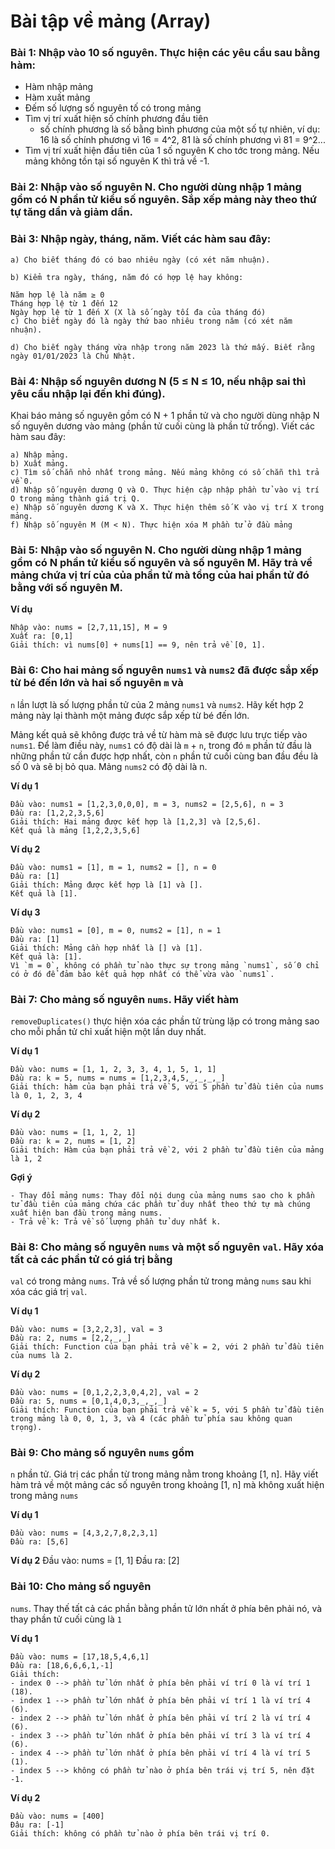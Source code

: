 # Bài tập về mảng (Array)

### Bài 1: Nhập vào 10 số nguyên. Thực hiện các yêu cầu sau bằng hàm:

- Hàm nhập mảng
- Hàm xuất mảng
- Đếm số lượng số nguyên tố có trong mảng
- Tìm vị trí xuất hiện số chính phương đầu tiên
    - số chính phương là số bằng bình phương của một số tự nhiên, ví dụ: 16 là số chính phương vì 16 = 4^2, 81 là số
      chính phương vì 81 = 9^2...
- Tìm vị trí xuất hiện đầu tiên của 1 số nguyên K cho tớc trong mảng. Nếu mảng không tồn tại số nguyên K thì trả về -1.

### Bài 2: Nhập vào số nguyên N. Cho người dùng nhập 1 mảng gồm có N phần tử kiểu số nguyên. Sắp xếp mảng này theo thứ tự tăng dần và giảm dần.

### Bài 3: Nhập ngày, tháng, năm. Viết các hàm sau đây:

    a) Cho biết tháng đó có bao nhiêu ngày (có xét năm nhuận).

    b) Kiểm tra ngày, tháng, năm đó có hợp lệ hay không:

    Năm hợp lệ là năm ≥ 0
    Tháng hợp lệ từ 1 đến 12
    Ngày hợp lệ từ 1 đến X (X là số ngày tối đa của tháng đó)
    c) Cho biết ngày đó là ngày thứ bao nhiêu trong năm (có xét năm nhuận).

    d) Cho biết ngày tháng vừa nhập trong năm 2023 là thứ mấy. Biết rằng ngày 01/01/2023 là Chủ Nhật.

### Bài 4: Nhập số nguyên dương N (5 ≤ N ≤ 10, nếu nhập sai thì yêu cầu nhập lại đến khi đúng).

Khai báo mảng số nguyên gồm có N + 1 phần tử và cho người dùng nhập N số nguyên dương vào mảng (phần tử cuối cùng là
phần tử trống). Viết các hàm sau đây:

    a) Nhập mảng.
    b) Xuất mảng.
    c) Tìm số chẵn nhỏ nhất trong mảng. Nếu mảng không có số chẵn thì trả về 0.
    d) Nhập số nguyên dương Q và O. Thực hiện cập nhập phần tử vào vị trí O trong mảng thành giá trị Q.
    e) Nhập số nguyên dương K và X. Thực hiện thêm số K vào vị trí X trong mảng.
    f) Nhập số nguyên M (M < N). Thực hiện xóa M phần tử ở đầu mảng

### Bài 5: Nhập vào số nguyên N. Cho người dùng nhập 1 mảng gồm có N phần tử kiểu số nguyên và số nguyên M. Hãy trả về mảng chứa vị trí của của phần tử mà tổng của hai phần tử đó bằng với số nguyên M.

**Ví dụ**

    Nhập vào: nums = [2,7,11,15], M = 9
    Xuất ra: [0,1]
    Giải thích: vì nums[0] + nums[1] == 9, nên trả về [0, 1].

### Bài 6: Cho hai mảng số nguyên `nums1` và `nums2` đã được sắp xếp từ bé đến lớn và hai số nguyên `m` và

`n` lần lượt là số lượng phần tử của 2 mảng `nums1` và
`nums2`. Hãy kết hợp 2 mảng này lại thành một mảng được sắp xếp từ bé đến lớn.

Mảng kết quả sẽ không được trả về từ hàm mà sẽ được lưu trực tiếp vào `nums1`. Để làm điều này, `nums1` có độ dài là
`m` + `n`, trong đó `m` phần tử đầu là những phần tử cần được hợp nhất, còn `n` phần tử cuối cùng ban đầu đều là số 0 và
sẽ bị bỏ qua. Mảng `nums2` có độ dài là n.

**Ví dụ 1**

    Đầu vào: nums1 = [1,2,3,0,0,0], m = 3, nums2 = [2,5,6], n = 3
    Đầu ra: [1,2,2,3,5,6]
    Giải thích: Hai mảng được kết hợp là [1,2,3] và [2,5,6].
    Kết quả là mảng [1,2,2,3,5,6]

**Ví dụ 2**

    Đầu vào: nums1 = [1], m = 1, nums2 = [], n = 0
    Đầu ra: [1]
    Giải thích: Mảng được kết hợp là [1] và [].
    Kết quả là [1].

**Ví dụ 3**

    Đầu vào: nums1 = [0], m = 0, nums2 = [1], n = 1
    Đầu ra: [1]
    Giải thích: Mảng cần hợp nhất là [] và [1].
    Kết quả là: [1].
    Vì `m = 0`, không có phần tử nào thực sự trong mảng `nums1`, số 0 chỉ có ở đó để đảm bảo kết quả hợp nhất có thể vừa vào `nums1`.

### Bài 7: Cho mảng số nguyên `nums`. Hãy viết hàm

`removeDuplicates()` thực hiện xóa các phần tử trùng lặp có trong mảng sao cho mỗi phần tử chỉ xuất hiện một lần duy
nhất.

**Ví dụ 1**

    Đầu vào: nums = [1, 1, 2, 3, 3, 4, 1, 5, 1, 1]
    Đầu ra: k = 5, nums = nums = [1,2,3,4,5,_,_,_,_]
    Giải thích: hàm của bạn phải trả về 5, với 5 phần tử đầu tiên của nums là 0, 1, 2, 3, 4

**Ví dụ 2**

    Đầu vào: nums = [1, 1, 2, 1]
    Đầu ra: k = 2, nums = [1, 2]
    Giải thích: Hàm của bạn phải trả về 2, với 2 phần tử đầu tiên của mảng là 1, 2

**Gợi ý**

    - Thay đổi mảng nums: Thay đổi nội dung của mảng nums sao cho k phần tử đầu tiên của mảng chứa các phần tử duy nhất theo thứ tự mà chúng xuất hiện ban đầu trong mảng nums.
    - Trả về k: Trả về số lượng phần tử duy nhất k.

### Bài 8: Cho mảng số nguyên `nums` và một số nguyên `val`. Hãy xóa tất cả các phần tử có giá trị bằng

`val` có trong mảng `nums`. Trả về số lượng phần tử trong mảng `nums` sau khi xóa các giá trị `val`.

**Ví dụ 1**

    Đầu vào: nums = [3,2,2,3], val = 3
    Đầu ra: 2, nums = [2,2,_,_]
    Giải thích: Function của bạn phải trả về k = 2, với 2 phần tử đầu tiên của nums là 2.

**Ví dụ 2**

    Đầu vào: nums = [0,1,2,2,3,0,4,2], val = 2
    Đầu ra: 5, nums = [0,1,4,0,3,_,_,_]
    Giải thích: Function của bạn phải trả về k = 5, với 5 phần tử đầu tiên trong mảng là 0, 0, 1, 3, và 4 (các phần tử phía sau không quan trọng).

### Bài 9: Cho mảng số nguyên `nums` gồm

`n` phần tử. Giá trị các phần từ trong mảng nằm trong khoảng [1, n]. Hãy viết hàm trả về một mảng các số nguyên trong
khoảng [1, n] mà không xuất hiện trong mảng
`nums`

**Ví dụ 1**

    Đầu vào: nums = [4,3,2,7,8,2,3,1]
    Đầu ra: [5,6]

**Ví dụ 2**
Đầu vào: nums = [1, 1]
Đầu ra: [2]

### Bài 10: Cho mảng số nguyên

`nums`. Thay thế tất cả các phần bằng phần tử lớn nhất ở phía bên phải nó, và thay phần tử cuối cùng là `1`

**Ví dụ 1**

```console
Đầu vào: nums = [17,18,5,4,6,1]
Đầu ra: [18,6,6,6,1,-1]
Giải thích: 
- index 0 --> phần tử lớn nhất ở phía bên phải ví trí 0 là ví trí 1 (18).
- index 1 --> phần tử lớn nhất ở phía bên phải ví trí 1 là ví trí 4 (6).
- index 2 --> phần tử lớn nhất ở phía bên phải ví trí 2 là ví trí 4 (6).
- index 3 --> phần tử lớn nhất ở phía bên phải ví trí 3 là ví trí 4 (6).
- index 4 --> phần tử lớn nhất ở phía bên phải ví trí 4 là ví trí 5 (1).
- index 5 --> không có phần tử nào ở phía bên trái vị trí 5, nên đặt -1.
```

**Ví dụ 2**

```console
Đầu vào: nums = [400]
Đâu ra: [-1]
Giải thích: không có phần tử nào ở phía bên trái vị trí 0.
```